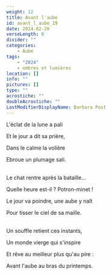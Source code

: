 ```yaml
---
weight: 12
title: Avant l'aube
id: avant_l_aube_19
date: 2024-02-20
verseLength: 8
divider: ""
categories:
    - Aube
tags:
    - "2024"
    - ombres et lumières
location: []
info: ""
pictures: []
type: ""
acrostiche: ""
doubleAcrostiche: ""
LastModifierDisplayName: Barbara Post
---
```

L'éclat de la lune a pali

Et le jour a dit sa prière,

Dans le calme la volière

Ebroue un plumage sali.

 \
Le chat rentre après la bataille...

Quelle heure est-il ? Potron-minet !

Le jour va poindre, une aube y naît

Pour tisser le ciel de sa maille.

 \
Un souffle retient ces instants,

Un monde vierge qui s'inspire

Et rêve au meilleur plus qu'au pire :

Avant l'aube au bras du printemps.
